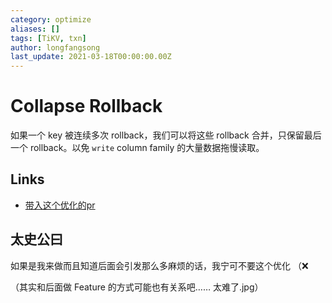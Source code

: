 ```yaml
---
category: optimize
aliases: []
tags: [TiKV, txn]
author: longfangsong
last_update: 2021-03-18T00:00:00.00Z
---
```

# Collapse Rollback

如果一个 key 被连续多次 rollback，我们可以将这些 rollback 合并，只保留最后一个 rollback。以免 `write` column family 的大量数据拖慢读取。

## Links

- [带入这个优化的pr](https://github.com/tikv/tikv/pull/3290)

## 太史公曰

如果是我来做而且知道后面会引发那么多麻烦的话，我宁可不要这个优化 （❌

（其实和后面做 Feature 的方式可能也有关系吧…… 太难了.jpg）